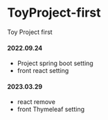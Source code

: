 # ToyProject-first
Toy Project first

#### 2022.09.24
* Project spring boot setting
* front react setting

#### 2023.03.29
* react remove
* front Thymeleaf setting